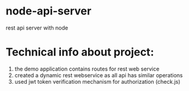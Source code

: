 # node-api-server
rest api server with node

# Technical info about project:
1) the demo application contains routes for rest web service
2) created a dynamic rest webservice as all api has similar operations
3) used jwt token verification mechanism for authorization (check.js)
 